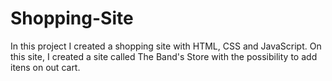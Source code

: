 # Shopping-Site
In this project I created a shopping site with HTML, CSS and JavaScript. On this site, I created a site called The Band's Store with the possibility to add itens on out cart.
